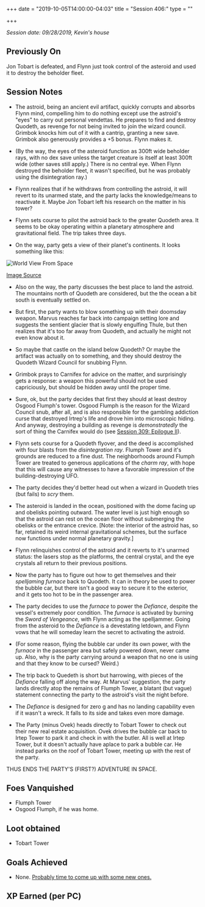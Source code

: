 +++
date = "2019-10-05T14:00:00-04:03"
title = "Session 406:"
type = ""

+++

_Session date: 09/28/2019, Kevin's house_

<!--![Session 406 Map](/uploads/session_406_map.png)-->

<!--more-->

## Previously On

Jon Tobart is defeated, and Flynn just took control of the asteroid and used it to destroy the beholder fleet.

## Session Notes

* The astroid, being an ancient evil artifact, quickly corrupts and absorbs Flynn mind, compelling him to do nothing except use the astroid's "eyes" to carry out personal vendettas. He prepares to find and destroy Quodeth, as revenge for not being invited to join the wizard council. Grimbok knocks him out of it with a cantrip, granting a new save. Grimbok also generously provides a +5 bonus. Flynn makes it.

* (By the way, the eyes of the asteroid function as 300ft wide beholder rays, with no dex save unless the target creature is itself at least 300ft wide (other saves still apply.) There is no central eye. When Flynn destroyed the beholder fleet, it wasn't specified, but he was probably using the disintegration ray.)

* Flynn realizes that if he withdraws from controlling the astroid, it will revert to its unarmed state, and the party lacks the knowledge/means to reactivate it. Maybe Jon Tobart left his research on the matter in his tower?

* Flynn sets course to pilot the astroid back to the greater Quodeth area. It seems to be okay operating within a planetary atmosphere and gravitational field. The trip takes three days.

* On the way, party gets a view of their planet's continents. It looks something like this:

![World View From Space](/uploads/middle_jurassic_earth_by_kexitt_dcbvdat.jpg)

[Image Source](https://www.deviantart.com/kexitt/art/Middle-Jurassic-Earth-745533461)

* Also on the way, the party discusses the best place to land the astroid. The mountains north of Quodeth are considered, but the the ocean a bit south is eventually settled on.

* But first, the party wants to blow something up with their doomsday weapon. Marvus reaches far back into campaign setting lore and suggests the sentient glacier that is slowly engulfing Thule, but then realizes that it's too far away from Quodeth, and actually he might not even know about it.

* So maybe that castle on the island below Quodeth? Or maybe the artifact was actually on to something, and they should destroy the Quodeth Wizard Council for snubbing Flynn.

* Grimbok prays to Carnifex for advice on the matter, and surprisingly gets a response: a weapon this powerful should not be used capriciously, but should be hidden away until the proper time.

* Sure, ok, but the party decides that first they should at least destroy Osgood Flumph's tower. Osgood Flumph is the reason for the Wizard Council snub, after all, and is also responsible for the gambling addiction curse that destroyed Irtrep's life and drove him into microscopic hiding. And anyway, destroying a building as revenge is _demonstratedly_ the sort of thing the Carnifex would do (see [Session 309: Epilogue II](/2019/04/session-309-epilogue-ii/)).

* Flynn sets course for a Quodeth flyover, and the deed is accomplished with four blasts from the _disintegration ray_. Flumph Tower and it's grounds are reduced to a fine dust. The neighborhoods around Flumph Tower are treated to generous applications of the _charm ray_, with hope that this will cause any witnesses to have a favorable impression of the building-destroying UFO.

* The party decides they'd better head out when a wizard in Quodeth tries (but fails) to _scry_ them.

* The asteroid is landed in the ocean, positioned with the dome facing up and obelisks pointing outward. The water level is just high enough so that the astroid can rest on the ocean floor without submerging the obelisks or the entrance crevice. [Note: the interior of the astroid has, so far, retained its weird internal gravitational schemes, but the surface now functions under normal planetary gravity.]

* Flynn relinquishes control of the astroid and it reverts to it's unarmed status: the lasers stop as the platforms, the central crystal, and the eye crystals all return to their previous positions.

* Now the party has to figure out how to get themselves and their _spelljaming furnace_ back to Quodeth. It can in theory be used to power the bubble car, but there isn't a good way to secure it to the exterior, and it gets too hot to be in the passenger area.

* The party decides to use the _furnace_ to power the _Defiance_, despite the vessel's  extremely poor condition. The _furnace_ is activated by burning the _Sword of Vengeance_, with Flynn acting as the spelljammer. Going from the asteroid to the _Defiance_ is a devestating letdown, and Flynn vows that he will someday learn the secret to activating the astroid.

* (For some reason, flying the bubble car under its own power, with the _furnace_ in the passenger area but safely powered down, never came up. Also, why is the party carrying around a weapon that no one is using and that they know to be cursed? Weird.)

* The trip back to Quedeth is short but harrowing, with pieces of the _Defiance_ falling off along the way. At Marvus' suggestion, the party lands directly atop the remains of Flumph Tower, a blatant (but vague) statement connecting the party to the astroid's visit the night before.

* The _Defiance_ is designed for zero g and has no landing capability even if it wasn't a wreck. It falls to its side and takes even more damage.

* The Party (minus Ovek) heads directly to Tobart Tower to check out their new real estate acquisition. Ovek drives the bubble car back to Irtep Tower to park it and check in with the butler. All is well at Irtep Tower, but it doesn't actually have aplace to park a bubble car. He instead parks on the roof of Tobart Tower, meeting up with the rest of the party.

THUS ENDS THE PARTY'S (FIRST?) ADVENTURE IN SPACE.

## Foes Vanquished

* Flumph Tower
* Osgood Flumph, if he was home.

## Loot obtained

* Tobart Tower

## Goals Achieved

* None. [Probably time to come up with some new ones.](/campaign-goals/)

## XP Earned (per PC)
